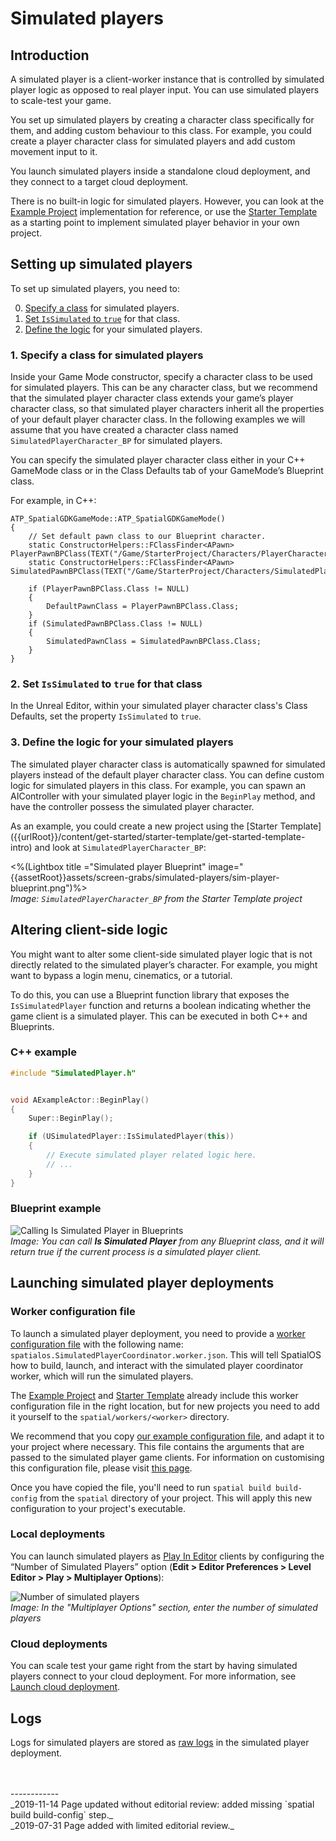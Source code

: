 

# Simulated players

## Introduction

A simulated player is a client-worker instance that is controlled by simulated player logic as opposed to real player input. You can use simulated players to scale-test your game. 

You set up simulated players by creating a character class specifically for them, and adding custom behaviour to this class. For example, you could create a player character class for simulated players and add custom movement input to it. 

You launch simulated players inside a standalone cloud deployment, and they connect to a target cloud deployment.

There is no built-in logic for simulated players. However, you can look at the [Example Project]({{urlRoot}}/content/get-started/example-project/exampleproject-intro) implementation for reference, or use the [Starter Template]({{urlRoot}}/content/get-started/starter-template/get-started-template-intro) as a starting point to implement simulated player behavior in your own project.

## Setting up simulated players

To set up simulated players, you need to:

0. [Specify a class](#1-specify-a-class-for-simulated-players) for simulated players.
0. [Set `IsSimulated` to `true`](#2-set-issimulated-to-true-for-that-class) for that class.
0. [Define the logic](#3-define-the-logic-for-your-simulated-players) for your simulated players.

### 1. Specify a class for simulated players
Inside your Game Mode constructor, specify a character class to be used for simulated players. This can be any character class, but we recommend that the simulated player character class extends your game’s player character class, so that simulated player characters inherit all the properties of your default player character class. In the following examples we will assume that you have created a character class named `SimulatedPlayerCharacter_BP` for simulated players.

You can specify the simulated player character class either in your C++ GameMode class or in the Class Defaults tab of your GameMode’s Blueprint class.

For example, in C++:

```
ATP_SpatialGDKGameMode::ATP_SpatialGDKGameMode()
{
	// Set default pawn class to our Blueprint character.
	static ConstructorHelpers::FClassFinder<APawn> PlayerPawnBPClass(TEXT("/Game/StarterProject/Characters/PlayerCharacter_BP"));
	static ConstructorHelpers::FClassFinder<APawn> SimulatedPawnBPClass(TEXT("/Game/StarterProject/Characters/SimulatedPlayers/SimulatedPlayerCharacter_BP"));

	if (PlayerPawnBPClass.Class != NULL)
	{
		DefaultPawnClass = PlayerPawnBPClass.Class;
	}
	if (SimulatedPawnBPClass.Class != NULL)
	{
		SimulatedPawnClass = SimulatedPawnBPClass.Class;
	}
}
```

### 2. Set `IsSimulated` to `true` for that class
In the Unreal Editor, within your simulated player character class's Class Defaults, set the property `IsSimulated` to `true`.

### 3. Define the logic for your simulated players
The simulated player character class is automatically spawned for simulated players instead of the default player character class. You can define custom logic for simulated players in this class. For example, you can spawn an AIController with your simulated player logic in the `BeginPlay` method, and have the controller possess the simulated player character.

As an example, you could create a new project using the [Starter Template] ({{urlRoot}}/content/get-started/starter-template/get-started-template-intro) and look at `SimulatedPlayerCharacter_BP`:

<%(Lightbox title ="Simulated player Blueprint" image="{{assetRoot}}assets/screen-grabs/simulated-players/sim-player-blueprint.png")%>
<br>_Image: `SimulatedPlayerCharacter_BP` from the Starter Template project_

## Altering client-side logic
You might want to alter some client-side simulated player logic that is not directly related to the simulated player’s character. For example, you might want to bypass a login menu, cinematics, or a tutorial. 

To do this, you can use a Blueprint function library that exposes the `IsSimulatedPlayer` function and returns a boolean indicating whether the game client is a simulated player. This can be executed in both C++ and Blueprints.

### C++ example

```cpp
#include "SimulatedPlayer.h"


void AExampleActor::BeginPlay()
{
    Super::BeginPlay();

    if (USimulatedPlayer::IsSimulatedPlayer(this))
    {
        // Execute simulated player related logic here.
        // ...
    }
}
```

### Blueprint example

![Calling Is Simulated Player in Blueprints]({{assetRoot}}assets/screen-grabs/simulated-players/is-simulated-player.png)
<br>_Image: You can call **Is Simulated Player** from any Blueprint class, and it will return true if the current process is a simulated player client._

## Launching simulated player deployments

### Worker configuration file

To launch a simulated player deployment, you need to provide a [worker configuration file]({{urlRoot}}/content/glossary#worker-configuration-file) with the following name:
`spatialos.SimulatedPlayerCoordinator.worker.json`. This will tell SpatialOS how to build, launch, and interact with the simulated player coordinator worker, which will run the simulated players. 

The [Example Project]({{urlRoot}}/content/get-started/example-project/exampleproject-intro) and [Starter Template]({{urlRoot}}/content/get-started/starter-template/get-started-template-intro) already include this worker configuration file in the right location, but for new projects you need to add it yourself to the `spatial/workers/<worker>` directory. 

We recommend that you copy [our example configuration file](https://github.com/spatialos/UnrealGDK/blob/release/SpatialGDK/Build/Programs/Improbable.Unreal.Scripts/WorkerCoordinator/SpatialConfig/spatialos.SimulatedPlayerCoordinator.worker.json), and adapt it to your project where necessary. This file contains the arguments that are passed to the simulated player game clients. For information on customising this configuration file, please visit [this page](https://docs.improbable.io/reference/14.2/shared/project-layout/introduction).

Once you have copied the file, you'll need to run `spatial build build-config` from the `spatial` directory of your project. This will apply this new configuration to your project's executable.

### Local deployments

You can launch simulated players as [Play In Editor](https://docs.unrealengine.com/en-US/GettingStarted/HowTo/PIE/index.html#playineditor) clients by configuring the “Number of Simulated Players” option (**Edit > Editor Preferences > Level Editor > Play > Multiplayer Options**):


![Number of simulated players]({{assetRoot}}assets/screen-grabs/simulated-players/multiplayer-options.png)
<br>_Image: In the "Multiplayer Options" section, enter the number of simulated players_

### Cloud deployments

You can scale test your game right from the start by having simulated players connect to your cloud deployment. For more information, see [Launch cloud deployment]({{urlRoot}}/content/cloud-deployment-workflow#launch-cloud-deployment).

## Logs
Logs for simulated players are stored as [raw logs](https://docs.improbable.io/reference/latest/shared/worker-configuration/raw-worker-logs) in the simulated player deployment.

<br/>
<br/>------------<br/>
_2019-11-14 Page updated without editorial review: added missing `spatial build build-config` step._<br/>
_2019-07-31 Page added with limited editorial review._

